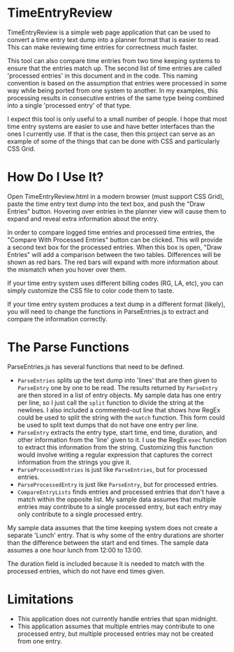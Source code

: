 # TimeEntryReview

TimeEntryReview is a simple web page application that can be used to convert a time entry text dump into a planner format that is easier to read. This can make reviewing time entries for correctness much faster.

This tool can also compare time entries from two time keeping systems to ensure that the entries match up. The second list of time entries are called 'processed entries' in this document and in the code. This naming convention is based on the assumption that entries were processed in some way while being ported from one system to another. In my examples, this processing results in consecutive entries of the same type being combined into a single 'processed entry' of that type.

I expect this tool is only useful to a small number of people. I hope that most time entry systems are easier to use and have better interfaces than the ones I currently use. If that is the case, then this project can serve as an example of some of the things that can be done with CSS and particularly CSS Grid.

# How Do I Use It?

Open TimeEntryReview.html in a modern browser (must support CSS Grid), paste the time entry text dump into the text box, and push the "Draw Entries" button. Hovering over entries in the planner view will cause them to expand and reveal extra information about the entry.

In order to compare logged time entries and processed time entries, the "Compare With Processed Entries" button can be clicked. This will provide a second text box for the processed entries. When this box is open, "Draw Entries" will add a comparison between the two tables. Differences will be shown as red bars. The red bars will expand with more information about the mismatch when you hover over them.

If your time entry system uses different billing codes (RG, LA, etc), you can simply customize the CSS file to color code them to taste.

If your time entry system produces a text dump in a different format (likely), you will need to change the functions in ParseEntries.js to extract and compare the information correctly.

# The Parse Functions

ParseEntries.js has several functions that need to be defined.

* `ParseEntries` splits up the text dump into 'lines' that are then given to `ParseEntry` one by one to be read. The results returned by `ParseEntry` are then stored in a list of entry objects. My sample data has one entry per line, so I just call the `split` function to divide the string at the newlines. I also included a commented-out line that shows how RegEx could be used to split the string with the `match` function. This form could be used to split text dumps that do not have one entry per line.
* `ParseEntry` extracts the entry type, start time, end time, duration, and other information from the 'line' given to it. I use the RegEx `exec` function to extract this information from the string. Customizing this function would involve writing a regular expression that captures the correct information from the strings you give it.
* `ParseProcessedEntries` is just like `ParseEntries`, but for processed entries.
* `ParseProcessedEntry` is just like `ParseEntry`, but for processed entries.
* `CompareEntryLists` finds entries and processed entries that don't have a match within the opposite list. My sample data assumes that multiple entries may contribute to a single processed entry, but each entry may only contribute to a single processed entry.

My sample data assumes that the time keeping system does not create a separate 'Lunch' entry. That is why some of the entry durations are shorter than the difference between the start and end times. The sample data assumes a one hour lunch from 12:00 to 13:00.

The duration field is included because it is needed to match with the processed entries, which do not have end times given.

# Limitations

* This application does not currently handle entries that span midnight.
* This application assumes that multiple entries may contribute to one processed entry, but multiple processed entries may not be created from one entry.
